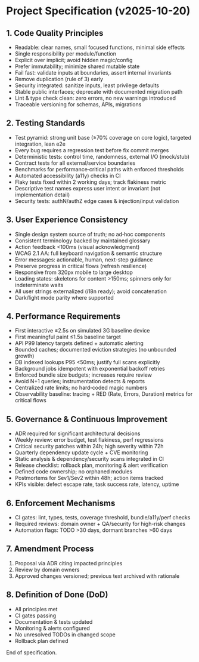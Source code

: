 # Project Specification (v2025-10-20)

## 1. Code Quality Principles
- Readable: clear names, small focused functions, minimal side effects
- Single responsibility per module/function
- Explicit over implicit; avoid hidden magic/config
- Prefer immutability; minimize shared mutable state
- Fail fast: validate inputs at boundaries, assert internal invariants
- Remove duplication (rule of 3) early
- Security integrated: sanitize inputs, least privilege defaults
- Stable public interfaces; deprecate with documented migration path
- Lint & type check clean: zero errors, no new warnings introduced
- Traceable versioning for schemas, APIs, migrations

## 2. Testing Standards
- Test pyramid: strong unit base (≥70% coverage on core logic), targeted integration, lean e2e
- Every bug requires a regression test before fix commit merges
- Deterministic tests: control time, randomness, external I/O (mock/stub)
- Contract tests for all external/service boundaries
- Benchmarks for performance‐critical paths with enforced thresholds
- Automated accessibility (a11y) checks in CI
- Flaky tests fixed within 2 working days; track flakiness metric
- Descriptive test names express user intent or invariant (not implementation detail)
- Security tests: authN/authZ edge cases & injection/input validation

## 3. User Experience Consistency
- Single design system source of truth; no ad‑hoc components
- Consistent terminology backed by maintained glossary
- Action feedback <100ms (visual acknowledgment)
- WCAG 2.1 AA: full keyboard navigation & semantic structure
- Error messages: actionable, human, next-step guidance
- Preserve progress in critical flows (refresh resilience)
- Responsive from 320px mobile to large desktop
- Loading states: skeletons for content >150ms; spinners only for indeterminate waits
- All user strings externalized (i18n ready); avoid concatenation
- Dark/light mode parity where supported

## 4. Performance Requirements
- First interactive ≤2.5s on simulated 3G baseline device
- First meaningful paint ≤1.5s baseline target
- API P99 latency targets defined + automatic alerting
- Bounded caches; documented eviction strategies (no unbounded growth)
- DB indexed lookups P95 <50ms; justify full scans explicitly
- Background jobs idempotent with exponential backoff retries
- Enforced bundle size budgets; increases require review
- Avoid N+1 queries; instrumentation detects & reports
- Centralized rate limits; no hard‑coded magic numbers
- Observability baseline: tracing + RED (Rate, Errors, Duration) metrics for critical flows

## 5. Governance & Continuous Improvement
- ADR required for significant architectural decisions
- Weekly review: error budget, test flakiness, perf regressions
- Critical security patches within 24h; high severity within 72h
- Quarterly dependency update cycle + CVE monitoring
- Static analysis & dependency/security scans integrated in CI
- Release checklist: rollback plan, monitoring & alert verification
- Defined code ownership; no orphaned modules
- Postmortems for Sev1/Sev2 within 48h; action items tracked
- KPIs visible: defect escape rate, task success rate, latency, uptime

## 6. Enforcement Mechanisms
- CI gates: lint, types, tests, coverage threshold, bundle/a11y/perf checks
- Required reviews: domain owner + QA/security for high-risk changes
- Automation flags: TODO >30 days, dormant branches >60 days

## 7. Amendment Process
1. Proposal via ADR citing impacted principles
2. Review by domain owners
3. Approved changes versioned; previous text archived with rationale

## 8. Definition of Done (DoD)
- All principles met
- CI gates passing
- Documentation & tests updated
- Monitoring & alerts configured
- No unresolved TODOs in changed scope
- Rollback plan defined

End of specification.
